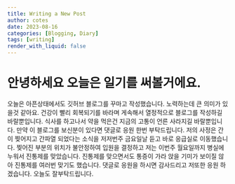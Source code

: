 ```yaml
---
title: Writing a New Post
author: cotes
date: 2023-08-16
categories: [Blogging, Diary]
tags: [writing]
render_with_liquid: false
---
```


# 안녕하세요 오늘은 일기를 써볼거에요.

오늘은 아픈상태에서도 깃허브 블로그를 꾸마고 작성했습니다. 노력하는데 큰 의미가 있을것 같아요. 
건강이 빨리 회복되기를 바라며 게속해서 열정적으로 블로그를 작성하길 바랄뿐입니다.
식사를 하고나서 약을 먹은건 지금의 고통이 언른 사라지길 바랄뿐입니다.
만약 이 블로그를 보신분이 있다면 댓글로 응원 한번 부탁드립니다.
저의 사정은 간이 찢어지고 간파열 되었다는 소식을 저저번주 금요일날 듣고 바로 응급실로 이동했습니다.
찢어진 부분의 위치가 불안정하여 입원을 결정하고 저는 이번주 월요일까지 병실에 누워서 진통제를 맞았습니다.
진통제를 맞으면서도 통증이 가라 앉을 기미가 보이질 않아 진통제를 여러번 맞기도 했습니다.
댓글로 응원을 하시면 감사드리고 저또한 응원 하겠습니다. 오늘도 잘부탁드립니다.

